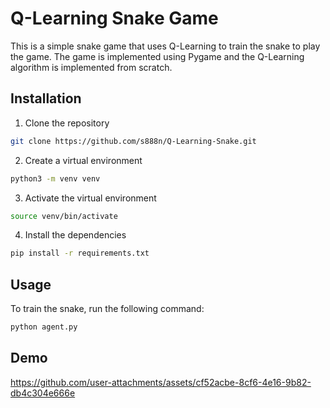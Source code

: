 # Q-Learning Snake Game
This is a simple snake game that uses Q-Learning to train the snake to play the game. The game is implemented using Pygame and the Q-Learning algorithm is implemented from scratch.

## Installation
1. Clone the repository
```bash
git clone https://github.com/s888n/Q-Learning-Snake.git
```
2. Create a virtual environment
```bash
python3 -m venv venv
```
3. Activate the virtual environment
```bash
source venv/bin/activate
```
4. Install the dependencies
```bash
pip install -r requirements.txt
```

## Usage
To train the snake, run the following command:
```bash
python agent.py
```

## Demo

https://github.com/user-attachments/assets/cf52acbe-8cf6-4e16-9b82-db4c304e666e

